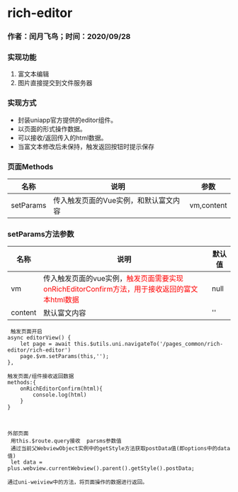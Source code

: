 # rich-editor
###  作者：闰月飞鸟；时间：2020/09/28
###  实现功能
 1. 富文本编辑
 2. 图片直接提交到文件服务器
 
### 实现方式
-  封装uniapp官方提供的editor组件。
-  以页面的形式操作数据。
-  可以接收/返回传入的html数据。
-  当富文本修改后未保持，触发返回按钮时提示保存
### 页面Methods 

名称 |说明|参数
---|---|---|
setParams| 传入触发页面的Vue实例，和默认富文内容  |vm,content


### setParams方法参数
名称 |说明|默认值
---|---|---|
vm|传入触发页面的vue实例，<font color='red'>触发页面需要实现onRichEditorConfirm方法，用于接收返回的富文本html数据</font>|null
content|默认富文内容|''

```
 触发页面开启
async editorView() {
	let page = await this.$utils.uni.navigateTo('/pages_common/rich-editor/rich-editor') 
	page.$vm.setParams(this,'');
},
		
触发页面/组件接收返回数据
methods:{
	onRichEditorConfirm(html){
		console.log(html)
	}
}



外部页面
 用this.$route.query接收  parsms参数值
 通过当前父WebviewObject实例中的getStyle方法获取postData值(即options中的data值)
 let data = plus.webview.currentWebview().parent().getStyle().postData;

通过uni-weiview中的方法，将页面操作的数据进行返回。


```
 